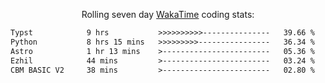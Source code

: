 <p align="center">Rolling seven day <a href="https://wakatime.com/@syrkis"/>WakaTime</a> coding stats:</p>
<!--START_SECTION:waka-->

```txt
Typst            9 hrs           >>>>>>>>>>---------------   39.66 %
Python           8 hrs 15 mins   >>>>>>>>>----------------   36.34 %
Astro            1 hr 13 mins    >------------------------   05.36 %
Ezhil            44 mins         >------------------------   03.24 %
CBM BASIC V2     38 mins         >------------------------   02.80 %
```

<!--END_SECTION:waka-->
